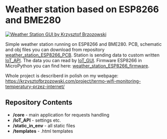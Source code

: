 # Weather station based on ESP8266 and BME280

[![Weather Station GUI by Krzysztof Brzozowski](https://krzysztofbrzozowski.pl/media/2020/02/01/iot-api-lrg.png)](https://krzysztofbrzozowski.pl)

Simple weather station running on ESP8266 and BME280. PCB, schematic and obj files you can download from repository [weather_station_ESP8266_PCB](https://github.com/krzysztofbrzozowski/weather_station_ESP8266_PCB).
Station is sending data to custom written [IoT_API](https://github.com/krzysztofbrzozowski/IoT_API). The data you can read by [IoT_GUI](https://github.com/krzysztofbrzozowski/IoT_GUI).
Firmware ESP8266 in MicroPython you can find here: [weather_station_ESP8266_firmware](https://github.com/krzysztofbrzozowski/weather_station_ESP8266_firmware).

Whole project is describerd in polish on my webpage: https://krzysztofbrzozowski.com/project/termo-wifi-monitoring-temperatury-przez-internet/

## Repository Contents

- **/core** - main application for requests handling
- **/IoT_API** - settings etc.
- **/static_in_env** - all static files
- **/templates** - .html templates
